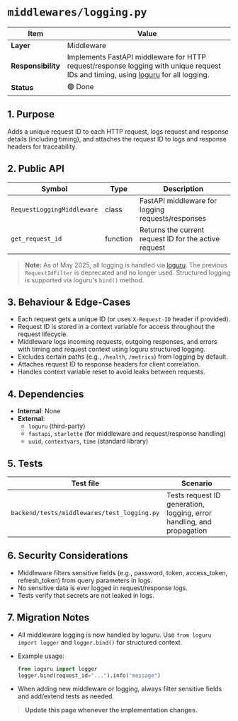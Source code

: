 <!-- filepath: c:\Users\00010654\Documents\Git\ReViewPoint\docs\backend\middlewares\logging.py.md -->

# `middlewares/logging.py`

| Item               | Value                                                                                                                                                               |
| ------------------ | ------------------------------------------------------------------------------------------------------------------------------------------------------------------- |
| **Layer**          | Middleware                                                                                                                                                          |
| **Responsibility** | Implements FastAPI middleware for HTTP request/response logging with unique request IDs and timing, using [loguru](https://loguru.readthedocs.io/) for all logging. |
| **Status**         | 🟢 Done                                                                                                                                                             |

## 1. Purpose

Adds a unique request ID to each HTTP request, logs request and response details (including timing), and attaches the request ID to logs and response headers for traceability.

## 2. Public API

| Symbol                     | Type     | Description                                           |
| -------------------------- | -------- | ----------------------------------------------------- |
| `RequestLoggingMiddleware` | class    | FastAPI middleware for logging requests/responses     |
| `get_request_id`           | function | Returns the current request ID for the active request |

> **Note:** As of May 2025, all logging is handled via [loguru](https://loguru.readthedocs.io/). The previous `RequestIdFilter` is deprecated and no longer used. Structured logging is supported via loguru's `bind()` method.

## 3. Behaviour & Edge-Cases

- Each request gets a unique ID (or uses `X-Request-ID` header if provided).
- Request ID is stored in a context variable for access throughout the request lifecycle.
- Middleware logs incoming requests, outgoing responses, and errors with timing and request context using loguru structured logging.
- Excludes certain paths (e.g., `/health`, `/metrics`) from logging by default.
- Attaches request ID to response headers for client correlation.
- Handles context variable reset to avoid leaks between requests.

## 4. Dependencies

- **Internal**: None
- **External**:
  - `loguru` (third-party)
  - `fastapi`, `starlette` (for middleware and request/response handling)
  - `uuid`, `contextvars`, `time` (standard library)

## 5. Tests

| Test file                                   | Scenario                                                              |
| ------------------------------------------- | --------------------------------------------------------------------- |
| `backend/tests/middlewares/test_logging.py` | Tests request ID generation, logging, error handling, and propagation |

## 6. Security Considerations

- Middleware filters sensitive fields (e.g., password, token, access_token, refresh_token) from query parameters in logs.
- No sensitive data is ever logged in request/response logs.
- Tests verify that secrets are not leaked in logs.

## 7. Migration Notes

- All middleware logging is now handled by loguru. Use `from loguru import logger` and `logger.bind()` for structured context.
- Example usage:

  ```python
  from loguru import logger
  logger.bind(request_id="...").info("message")
  ```

- When adding new middleware or logging, always filter sensitive fields and add/extend tests as needed.

> **Update this page whenever the implementation changes.**
